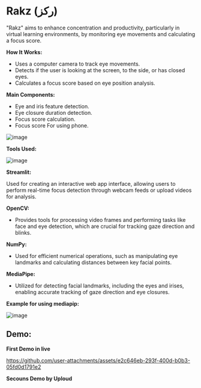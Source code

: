 # Rakz (ركز)

"Rakz" aims to enhance concentration and productivity, particularly in virtual learning environments, by monitoring eye movements and calculating a focus score.

**How It Works:**
- Uses a computer camera to track eye movements.
- Detects if the user is looking at the screen, to the side, or has closed eyes.
- Calculates a focus score based on eye position analysis.

**Main Components:**
- Eye and iris feature detection.
- Eye closure duration detection.
- Focus score calculation.
- Focus score For using phone.


![image](https://github.com/user-attachments/assets/b5853b2d-ad5d-4912-923d-be63cf601904)


**Tools Used:**

![image](https://github.com/user-attachments/assets/ca1bc291-eab1-4b77-9ccc-524073d3b29d)


**Streamlit:**

Used for creating an interactive web app interface, allowing users to perform real-time focus detection through webcam feeds or upload videos for analysis.


**OpenCV:**

- Provides tools for processing video frames and performing tasks like face and eye detection, which are crucial for tracking gaze direction and blinks.

  
**NumPy:**

- Used for efficient numerical operations, such as manipulating eye landmarks and calculating distances between key facial points.

  
**MediaPipe:**

- Utilized for detecting facial landmarks, including the eyes and irises, enabling accurate tracking of gaze direction and eye closures.



**Example for using mediapip:**

![image](https://github.com/user-attachments/assets/e6a94375-244e-46e0-9111-6708c1f0afb9)



## Demo:

**First Demo in live**

https://github.com/user-attachments/assets/e2c646eb-293f-400d-b0b3-05fd0d1791e2


**Secouns Demo by Uploud**

